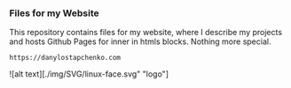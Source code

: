 ### Files for my Website

This repository contains files for my website, where I describe my projects and hosts Github Pages for inner <iform> in htmls blocks.
Nothing more special.

```
https://danylostapchenko.com
```

![alt text][./img/SVG/linux-face.svg" "logo"]